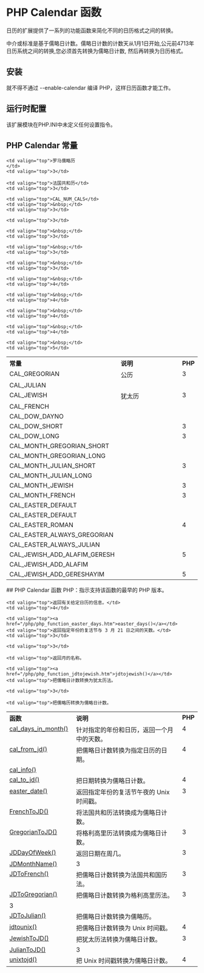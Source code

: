 # PHP Calendar 函数

日历的扩展提供了一系列的功能函数来简化不同的日历格式之间的转换。 

中介或标准是基于儒略日计数。儒略日计数的计数天从1月1日开始,公元前4713年日历系统之间的转换,您必须首先转换为儒略日计数, 然后再转换为日历格式。

## 安装
就不得不通过 --enable-calendar 编译 PHP，这样日历函数才能工作。 
## 运行时配置
该扩展模块在PHP.INI中未定义任何设置指令。
## PHP Calendar 常量

<table class="table table-bordered">
  <tr>
    <th width="35%" align="left">常量</th>
    <th width="60%" align="left">说明</th>
    <th width="5%" align="left">PHP</th>

  </tr>
  <tr>
    <td valign="top">CAL_GREGORIAN</td>
    <td valign="top">公历

</td>
    <td valign="top">3</td>
  </tr>
  <tr>
    <td valign="top">CAL_JULIAN</td>

    <td valign="top">罗马儒略历
    </td>
    <td valign="top">3</td>
  </tr>
	<tr>
    <td valign="top">CAL_JEWISH</td>
    <td valign="top">犹太历
    </td>
    <td valign="top">3</td>

  </tr>
  <tr>
    <td valign="top">CAL_FRENCH</td>

    <td valign="top">法国共和历</td>
    <td valign="top">3</td>
  </tr>
  <tr>

    <td valign="top">CAL_NUM_CALS</td>
    <td valign="top">&nbsp;</td>
    <td valign="top">3</td>
  </tr>
  <tr>
    <td valign="top">CAL_DOW_DAYNO</td>
    <td valign="top">&nbsp;</td>

    <td valign="top">3</td>
  </tr>
  <tr>
    <td valign="top">CAL_DOW_SHORT</td>
    <td valign="top">&nbsp;</td>
    <td valign="top">3</td>
  </tr>

  <tr>
    <td valign="top">CAL_DOW_LONG</td>
    <td valign="top">&nbsp;</td>
    <td valign="top">3</td>
  </tr>
  <tr>
    <td valign="top">CAL_MONTH_GREGORIAN_SHORT</td>

    <td valign="top">&nbsp;</td>
    <td valign="top">3</td>
  </tr>
  <tr>
    <td valign="top">CAL_MONTH_GREGORIAN_LONG</td>

    <td valign="top">&nbsp;</td>
    <td valign="top">3</td>

  </tr>
  <tr>
    <td valign="top">CAL_MONTH_JULIAN_SHORT</td>
    <td valign="top">&nbsp;</td>
    <td valign="top">3</td>
  </tr>
  <tr>
    <td valign="top">CAL_MONTH_JULIAN_LONG</td>

    <td valign="top">&nbsp;</td>
    <td valign="top">3</td>
  </tr>
  <tr>
    <td valign="top">CAL_MONTH_JEWISH</td>
    <td valign="top">&nbsp;</td>
    <td valign="top">3</td>

  </tr>
  <tr>
    <td valign="top">CAL_MONTH_FRENCH</td>
    <td valign="top">&nbsp;</td>
    <td valign="top">3</td>
  </tr>
  <tr>
    <td valign="top">CAL_EASTER_DEFAULT</td>

    <td valign="top">&nbsp;</td>
    <td valign="top">4</td>
  </tr>
  <tr>
    <td valign="top">CAL_EASTER_DEFAULT</td>

    <td valign="top">&nbsp;</td>
    <td valign="top">4</td>

  </tr>
  <tr>
    <td valign="top">CAL_EASTER_ROMAN</td>
    <td valign="top">&nbsp;</td>
    <td valign="top">4</td>
  </tr>
  <tr>
    <td valign="top">CAL_EASTER_ALWAYS_GREGORIAN</td>

    <td valign="top">&nbsp;</td>
    <td valign="top">4</td>
  </tr>
  <tr>
    <td valign="top">CAL_EASTER_ALWAYS_JULIAN</td>

    <td valign="top">&nbsp;</td>
    <td valign="top">4</td>

  </tr>
  <tr>
    <td valign="top">CAL_JEWISH_ADD_ALAFIM_GERESH</td>
    <td valign="top">&nbsp;</td>
    <td valign="top">5</td>
  </tr>
  <tr>
    <td valign="top">CAL_JEWISH_ADD_ALAFIM</td>

    <td valign="top">&nbsp;</td>
    <td valign="top">5</td>
  </tr>
  <tr>
    <td valign="top">CAL_JEWISH_ADD_GERESHAYIM</td>
    <td valign="top">&nbsp;</td>
    <td valign="top">5</td>

  </tr>
</table>
## PHP Calendar 函数
PHP：指示支持该函数的最早的 PHP 版本。

<table class="table table-bordered">
  <tr>
    <th width="35%" align="left" valign="top">函数</th>
    <th width="60%" align="left" valign="top">说明</th>
    <th width="5%" align="left" valign="top">PHP</th>
  </tr>
<tr>
    <td valign="top"><a href="/php/php_function_cal_days_in_month.htm">cal_days_in_month()</a></td>
    <td valign="top">针对指定的年份和日历，返回一个月中的天数。



</td>
    <td valign="top">4</td>
  </tr>

  <tr>
    <td valign="top"><a href="/php/php_function_cal_from_jd.htm">cal_from_jd()</a></td>
    <td valign="top">把儒略日计数转换为指定日历的日期。</td>
    <td valign="top">4</td>
  </tr>
  <tr>
    <td valign="top"><a href="/php/php_function_cal_info.htm">cal_info()</a></td>

    <td valign="top">返回有关给定日历的信息。</td>
    <td valign="top">4</td>
  </tr>
  <tr>
    <td valign="top"><a href="/php/php_function_cal_to_jd.htm">cal_to_jd()</a></td>
    <td valign="top">
     把日期转换为儒略日计数。</td>
    <td valign="top">4</td>

  </tr>
  <tr>
    <td valign="top"><a href="/php/php_function_easter_date.htm">easter_date()</a></td>
    <td valign="top">
     返回指定年份的复活节午夜的 Unix 时间戳。</td>
    <td valign="top">3</td>
  </tr>
  <tr>

    <td valign="top"><a href="/php/php_function_easter_days.htm">easter_days()</a></td>
    <td valign="top">返回指定年份的复活节与 3 月 21 日之间的天数。</td>
    <td valign="top">3</td>
  </tr>
  <tr>
    <td valign="top"><a href="/php/php_function_frenchtojd.htm">FrenchToJD()</a></td>
    <td valign="top">
将法国共和历法转换成为儒略日计数。</td>

    <td valign="top">3</td>
  </tr>
  <tr>
    <td valign="top"><a href="/php/php_function_gregoriantojd.htm">GregorianToJD()</a></td>
    <td valign="top">
将格利高里历法转换成为儒略日计数。
</td>
    <td valign="top">3</td>
  </tr>

  <tr>
    <td valign="top"><a href="/php/php_function_jddayofweek.htm">JDDayOfWeek()</a></td>
    <td valign="top">返回日期在周几。
</td>
    <td valign="top">3</td>
  </tr>
  <tr>
    <td valign="top"><a href="/php/php_function_jdmonthname.htm">JDMonthName()</a></td>

    <td valign="top">返回月的名称。
</td>
    <td valign="top">3</td>
  </tr>
  <tr>
    <td valign="top"><a href="/php/php_function_jdtofrench.htm">JDToFrench()</a></td>
    <td valign="top">把儒略日计数转换为法国共和国历法。
</td>
    <td valign="top">3</td>

  </tr>
  <tr>
    <td valign="top"><a href="/php/php_function_jdtogregorian.htm">JDToGregorian()</a></td>
    <td valign="top">把儒略日计数转换为格利高里历法。
</td>
    <td valign="top">3</td>
  </tr>
  <tr>

    <td valign="top"><a href="/php/php_function_jdtojewish.htm">jdtojewish()</a></td>
    <td valign="top">把儒略日计数转换为犹太历法。
</td>
    <td valign="top">3</td>
  </tr>
  <tr>
    <td valign="top"><a href="/php/php_function_jdtojulian.htm">JDToJulian()</a></td>
    <td valign="top">把儒略日计数转换为儒略历。
</td>

    <td valign="top">3</td>
  </tr>
  <tr>
    <td valign="top"><a href="/php/php_function_jdtounix.htm">jdtounix()</a></td>
    <td valign="top">把儒略日计数转换为 Unix 时间戳。
</td>
    <td valign="top">4</td>
  </tr>

  <tr>
    <td valign="top"><a href="/php/php_function_jewishtojd.htm">JewishToJD()</a></td>
    <td valign="top">把犹太历法转换为儒略日计数。
</td>
    <td valign="top">3</td>
  </tr>
  <tr>
    <td valign="top"><a href="/php/php_function_juliantojd.htm">JulianToJD()</a></td>

    <td valign="top">把儒略历转换为儒略日计数。
</td>
    <td valign="top">3</td>
  </tr>
  <tr>
    <td valign="top"><a href="/php/php_function_unixtojd.htm">unixtojd()</a></td>
    <td valign="top">把 Unix 时间戳转换为儒略日计数。</td>
    <td valign="top">4</td>

  </tr>
</table>   

